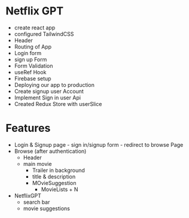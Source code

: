 # Netflix GPT

- create react app
- configured TailwindCSS
- Header
- Routing of App
- Login form
- sign up Form
- Form Validation
- useRef Hook
- Firebase setup
- Deploying our app to production
- Create signup user Account
- Implement Sign in user Api
- Created Redux Store with userSlice

# Features
- Login & Signup page
      - sign in/signup form
      - redirect to browse Page
- Browse (after authentication)
    - Header
    - main movie
         - Trailer in background
         - title & description
         - MOvieSuggestion
             - MovieLists + N
- NetflixGPT
    - search bar
    - movie suggestions